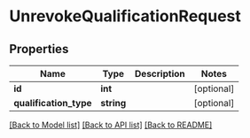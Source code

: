 # UnrevokeQualificationRequest

## Properties
Name | Type | Description | Notes
------------ | ------------- | ------------- | -------------
**id** | **int** |  | [optional] 
**qualification_type** | **string** |  | [optional] 

[[Back to Model list]](../README.md#documentation-for-models) [[Back to API list]](../README.md#documentation-for-api-endpoints) [[Back to README]](../README.md)


